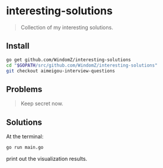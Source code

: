 # interesting-solutions

> Collection of my interesting solutions.

## Install

```bash
go get github.com/WindomZ/interesting-solutions
cd "$GOPATH/src/github.com/WindomZ/interesting-solutions"
git checkout aimeigou-interview-questions
```

## Problems

> Keep secret now.

## Solutions

At the terminal:
```bash
go run main.go
```
print out the visualization results.
